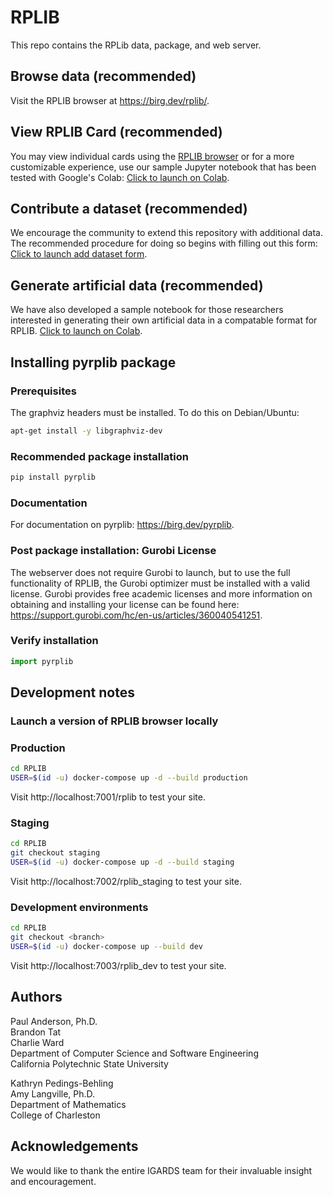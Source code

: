 # RPLIB

This repo contains the RPLib data, package, and web server.

## Browse data (recommended)
Visit the RPLIB browser at https://birg.dev/rplib/. 

## View RPLIB Card (recommended)
You may view individual cards using the [RPLIB browser](https://birg.dev/rplib/) or for a more customizable experience, use our sample Jupyter notebook that has been tested with Google's Colab: [Click to launch on Colab](https://colab.research.google.com/github/IGARDS/structured_artificial/blob/main/notebooks/RPLIB_Card.ipynb).

## Contribute a dataset (recommended)
We encourage the community to extend this repository with additional data. The recommended procedure for doing so begins with filling out this form: [Click to launch add dataset form](https://docs.google.com/forms/d/e/1FAIpQLSenO1WO_LlzNQ1ak4IPyOjBKkuixZU93umLgeI2kJbFxwzcZQ/viewform).

## Generate artificial data (recommended)
We have also developed a sample notebook for those researchers interested in generating their own artificial data in a compatable format for RPLIB. [Click to launch on Colab](https://colab.research.google.com/github/IGARDS/structured_artificial/blob/main/notebooks/structured_artificial.ipynb). 

## Installing pyrplib package
### Prerequisites
The graphviz headers must be installed. To do this on Debian/Ubuntu:
```bash
apt-get install -y libgraphviz-dev
```

### Recommended package installation
```bash
pip install pyrplib
```

### Documentation

For documentation on pyrplib: https://birg.dev/pyrplib.

### Post package installation: Gurobi License
The webserver does not require Gurobi to launch, but to use the full functionality of RPLIB, the Gurobi optimizer must be installed with a valid license. Gurobi provides free academic licenses and more information on obtaining and installing your license can be found here: https://support.gurobi.com/hc/en-us/articles/360040541251. 

### Verify installation
```python
import pyrplib
```

## Development notes
### Launch a version of RPLIB browser locally
### Production
```bash
cd RPLIB
USER=$(id -u) docker-compose up -d --build production
```

Visit http://localhost:7001/rplib to test your site.

### Staging
```bash
cd RPLIB
git checkout staging
USER=$(id -u) docker-compose up -d --build staging
```

Visit http://localhost:7002/rplib_staging to test your site.

### Development environments
```bash
cd RPLIB
git checkout <branch>
USER=$(id -u) docker-compose up --build dev
```

Visit http://localhost:7003/rplib_dev to test your site.

## Authors
Paul Anderson, Ph.D.<br>
Brandon Tat<br>
Charlie Ward<br>
Department of Computer Science and Software Engineering<br>
California Polytechnic State University<br>

Kathryn Pedings-Behling<br>
Amy Langville, Ph.D.<br>
Department of Mathematics<br>
College of Charleston<br>

## Acknowledgements
We would like to thank the entire IGARDS team for their invaluable insight and encouragement.
